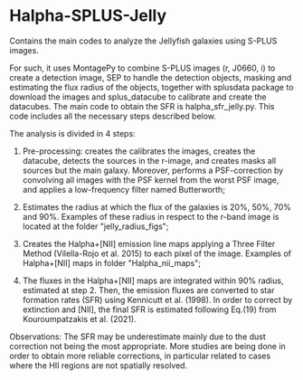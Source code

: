 # Halpha-SPLUS-Jelly

Contains the main codes to analyze the Jellyfish galaxies using S-PLUS images.

For such, it uses MontagePy to combine S-PLUS images (r, J0660, i) to create a detection image, SEP to handle the detection objects, masking and estimating the flux radius of the objects, together with splusdata package to download the images and splus_datacube to calibrate and create the datacubes.
The main code to obtain the SFR is halpha_sfr_jelly.py. This code includes all the necessary steps described below.

The analysis is divided in 4 steps:

1) Pre-processing: creates the calibrates the images, creates the datacube, detects the sources in the r-image, and creates masks all sources but the main galaxy. Moreover, performs a PSF-correction by convolving all images with the PSF kernel from the worst PSF image, and applies a low-frequency filter named Butterworth;

2) Estimates the radius at which the flux of the galaxies is 20%, 50%, 70% and 90%. Examples of these radius in respect to the r-band image is located at the folder "jelly_radius_figs";

3) Creates the Halpha+[NII] emission line maps applying a Three Filter Method (Vilella-Rojo et al. 2015) to each pixel of the image. Examples of Halpha+[NII] maps in folder "Halpha_nii_maps";

4) The fluxes in the Halpha+[NII] maps are integrated within 90% radius, estimated at step 2. Then, the emission fluxes are converted to star formation rates (SFR) using Kennicutt et al. (1998). In order to correct by extinction and [NII], the final SFR is estimated following Eq.(19) from Kouroumpatzakis et al. (2021). 


Observations: The SFR may be underestimate mainly due to the dust correction not being the most appropriate. More studies are being done in order to obtain more reliable corrections, in particular related to cases where the HII regions are not spatially resolved.
